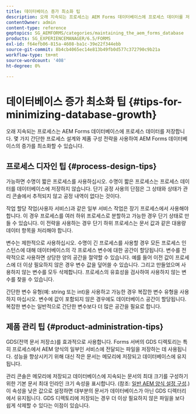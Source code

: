 ```yaml
---
title: 데이터베이스 증가 최소화 팁
description: 오래 지속되는 프로세스는 AEM Forms 데이터베이스에 프로세스 데이터를 저장합니다. 몇 가지 간단한 프로세스 설계와 제품 구성 전략을 사용하여 AEM Forms 데이터베이스의 증가를 최소화할 수 있습니다.
contentOwner: admin
content-type: reference
geptopics: SG_AEMFORMS/categories/maintaining_the_aem_forms_database
products: SG_EXPERIENCEMANAGER/6.5/FORMS
exl-id: f64efb06-815a-4608-ba1c-39e22f344ebb
source-git-commit: 8b4cb4065ec14e813b49fb0d577c372790c9b21a
workflow-type: tm+mt
source-wordcount: '408'
ht-degree: 0%

---
```


# 데이터베이스 증가 최소화 팁 {#tips-for-minimizing-database-growth}

오래 지속되는 프로세스는 AEM Forms 데이터베이스에 프로세스 데이터를 저장합니다. 몇 가지 간단한 프로세스 설계와 제품 구성 전략을 사용하여 AEM Forms 데이터베이스의 증가를 최소화할 수 있습니다.

## 프로세스 디자인 팁 {#process-design-tips}

가능하면 수명이 짧은 프로세스를 사용하십시오. 수명이 짧은 프로세스는 프로세스 데이터를 데이터베이스에 저장하지 않습니다. 단기 공정 사용의 단점은 그 상태와 상태가 관리 콘솔에서 추적되지 않고 공정 내역이 없다는 것이다.

작업 할당 작업(사용자 서비스)과 같은 일부 서비스 작업은 장기 프로세스에서 사용해야 합니다. 이 경우 프로세스를 여러 하위 프로세스로 분할하고 가능한 경우 단기 상태로 만들 수 있습니다. 이 전략을 사용하는 경우 단기 하위 프로세스는 문서 값과 같은 대용량 데이터 항목을 처리해야 합니다.

변수는 제한적으로 사용하십시오. 수명이 긴 프로세스를 사용할 경우 모든 프로세스 인스턴스에 대해 데이터베이스의 각 프로세스 변수에 대한 공간이 할당됩니다. 변수를 전략적으로 사용하면 상당한 양의 공간을 절약할 수 있습니다. 예를 들어 이전 값이 프로세스에 더 이상 필요하지 않은 경우 변수 값을 덮어쓸 수 있습니다. 그리고 만들었으며 사용하지 않는 변수를 모두 삭제합니다. 프로세스의 유효성을 검사하여 사용하지 않는 변수를 찾을 수 있습니다.

간단한 변수 유형(예: string 또는 int)을 사용하고 가능한 경우 복잡한 변수 유형을 사용하지 마십시오. 변수에 값이 포함되지 않은 경우에도 데이터베이스 공간이 할당됩니다. 복잡한 변수는 일반적으로 간단한 변수보다 더 많은 공간을 필요로 합니다.

## 제품 관리 팁 {#product-administration-tips}

GDS(전역 문서 저장소)를 효과적으로 사용합니다. Forms 서버의 GDS 디렉토리는 특히 프로세스에서 AEM 양식의 일부인 서비스에 전달되는 파일을 저장하는 데 사용됩니다. 성능을 향상시키기 위해 대신 작은 문서는 메모리에 저장되고 데이터베이스에 유지됩니다.

관리 콘솔은 메모리에 저장되고 데이터베이스에 지속되는 문서의 최대 크기를 구성하기 위한 기본 문서 최대 인라인 크기 속성을 표시합니다. (참조: [일반 AEM 양식 설정 구성](/help/forms/using/admin-help/configure-general-aem-forms-settings.md#configure-general-aem-forms-settings).) 이 속성을 낮은 값으로 설정하면 대부분의 문서가 데이터베이스가 아닌 GDS 디렉터리에서 유지됩니다. GDS 디렉토리에 저장되는 경우 더 이상 필요하지 않은 파일을 보다 쉽게 삭제할 수 있다는 이점이 있습니다.
